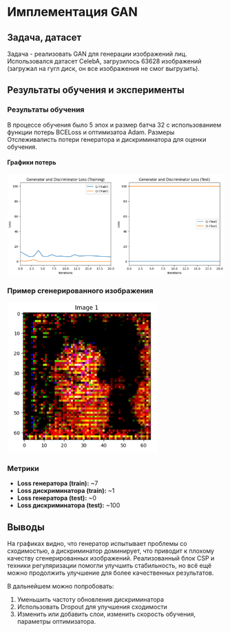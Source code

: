 # Имплементация GAN

## Задача, датасет
Задача - реализовать GAN для генерации изображений лиц.
Использовался датасет CelebA, загрузилось 63628 изображений (загружал на гугл диск, он все изображения не смог выгрузить).

## Результаты обучения и эксперименты

### Результаты обучения

В процессе обучения было 5 эпох и размер батча 32 с использованием функции потерь BCELoss и оптимизатоа Adam. Размеры
Отслеживалисть потери генератора и дискриминатора для оценки обучения.

#### Графики потерь

![Графики потерь](графики.png)

### Пример сгенерированного изображения

![Сгенерированное изображение](пример.png)

### Метрики

- **Loss генератора (train):** ~7
- **Loss дискриминатора (train):** ~1
- **Loss генератора (test):** ~0
- **Loss дискриминатора (test):** ~100

## Выводы

На графиках видно, что генератор испытывает проблемы со сходимостью, а дискриминатор доминирует, что приводит к плохому качеству сгенерированных изображений. Реализованный блок CSP и техники регуляризации помогли улучшить стабильность, но всё ещё можно продолжить улучшение для более качественных результатов.

В дальнейшем можно попробовать:
1. Уменьшить частоту обновления дискриминатора
2. Использовать Dropout для улучшения сходимости
3. Изменить или добавить слои, изменить скорость обучения, параметры оптимизатора.

